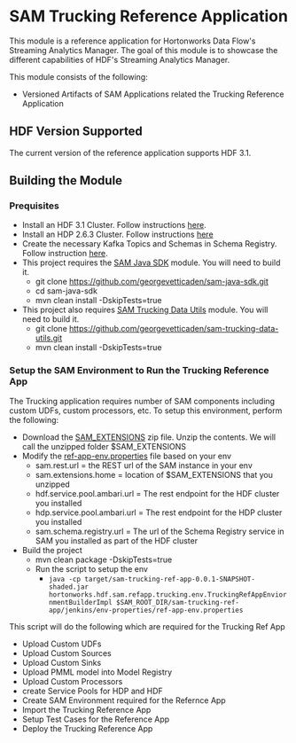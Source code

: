 # SAM Trucking Reference Application

This module is a reference application for Hortonworks Data Flow's Streaming Analytics Manager. The goal of this module is to showcase the different capabilities of HDF's Streaming Analytics Manager.

This module consists of the following:

* Versioned Artifacts of SAM Applications related the Trucking Reference Application

## HDF Version Supported
The current version of the reference application supports HDF 3.1. 


## Building the Module

### Prequisites

* Install an HDF 3.1 Cluster. Follow instructions [here](https://docs.hortonworks.com/HDPDocuments/HDF3/HDF-3.0.2/bk_installing-hdf/content/ch_install-ambari.html). 
* Install an HDP 2.6.3 Cluster. Follow instructions [here](https://docs.hortonworks.com/HDPDocuments/Ambari-2.6.0.0/bk_ambari-installation/content/ch_Getting_Ready.html)
* Create the necessary Kafka Topics and Schemas in Schema Registry. Follow instruction [here](https://docs.hortonworks.com/HDPDocuments/HDF3/HDF-3.0.2/bk_getting-started-with-stream-analytics/content/ch_prepare-your-environment.html#d6e97). 
* This project requires the [SAM Java SDK](https://github.com/georgevetticaden/sam-java-sdk) module. You will need to build it.
	* git clone https://github.com/georgevetticaden/sam-java-sdk.git
	* cd sam-java-sdk
	* mvn clean install -DskipTests=true
* This project also requires [SAM Trucking Data Utils](https://github.com/georgevetticaden/sam-trucking-data-utils) module. You will need to build it. 
	* git clone https://github.com/georgevetticaden/sam-trucking-data-utils.git
	* mvn clean install -DskipTests=true

### Setup the SAM Environment to Run the Trucking Reference App

The Trucking application requires number of SAM components including custom UDFs, custom processors, etc. To setup this environment, perform the following:

* Download the [SAM_EXTENSIONS](https://drive.google.com/file/d/1CNYcfT0yoBHbsjziikzO_W2lN3Lrtas3/view) zip file. Unzip the contents. We will call the unzipped folder $SAM_EXTENSIONS
* Modify the [ref-app-env.properties](https://github.com/georgevetticaden/sam-trucking-ref-app/blob/master/jenkins/env-properties/ref-app-env.properties) file based on your env
	* sam.rest.url = the REST url of the SAM instance in your env
	* sam.extensions.home = location of $SAM_EXTENSIONS that you unzipped
	* hdf.service.pool.ambari.url = The rest endpoint for the HDF cluster you installed
	* hdp.service.pool.ambari.url = The rest endpoint for the HDP cluster you installed
	* sam.schema.registry.url = The url of the Schema Registry service in SAM you installed as part of the HDF cluster
* Build the project
	* mvn clean package -DskipTests=true
	* Run the script to setup the env
		* `java -cp target/sam-trucking-ref-app-0.0.1-SNAPSHOT-shaded.jar  hortonworks.hdf.sam.refapp.trucking.env.TruckingRefAppEnviornmentBuilderImpl $SAM_ROOT_DIR/sam-trucking-ref-app/jenkins/env-properties/ref-app-env.properties`
	
This script will do the following which are required for the Trucking Ref App

* Upload Custom UDFs 
* Upload Custom Sources
* Upload Custom Sinks
* Upload PMML model into Model Registry
* Upload Custom Processors
* create Service Pools for HDP and HDF
* Create SAM Environment required for the Refernce App
* Import the Trucking Reference App
* Setup Test Cases for the Reference App
* Deploy the Trucking Reference App


	
	

	

	

	

